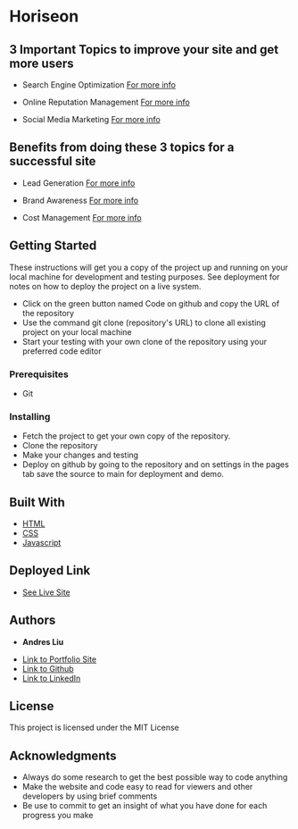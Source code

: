 # Horiseon

## 3 Important Topics to improve your site and get more users

* Search Engine Optimization
[For more info](./assets/images/screenshots/seo.PNG)

* Online Reputation Management
[For more info](./assets/images/screenshots/orm.PNG)

* Social Media Marketing
[For more info](./assets/images/screenshots/smm.PNG)

## Benefits from doing these 3 topics for a successful site

* Lead Generation
[For more info](./assets/images/screenshots/lead-generation-screenshot.PNG)

* Brand Awareness
[For more info](./assets/images/screenshots/brand-awareness-screenshot.PNG)

* Cost Management
[For more info](./assets/images/screenshots/cost-management-screenshot.PNG)

## Getting Started

These instructions will get you a copy of the project up and running on your local machine for development and testing purposes. See deployment for notes on how to deploy the project on a live system.

* Click on the green button named Code on github and copy the URL of the repository
* Use the command git clone (repository's URL) to clone all existing project on your local machine
* Start your testing with your own clone of the repository using your preferred code editor

### Prerequisites

* Git

### Installing

* Fetch the project to get your own copy of the repository.
* Clone the repository
* Make your changes and testing
* Deploy on github by going to the repository and on settings in the pages tab save the source to main for deployment and demo.

## Built With

* [HTML](https://developer.mozilla.org/en-US/docs/Web/HTML)
* [CSS](https://developer.mozilla.org/en-US/docs/Web/CSS)
* [Javascript](https://developer.mozilla.org/en-US/docs/Web/JavaScript)

## Deployed Link

* [See Live Site](https://andresliu22.github.io/code-refactor/)

## Authors

* **Andres Liu** 

- [Link to Portfolio Site](https://andresliu22.github.io/portfolio/)
- [Link to Github](https://github.com/andresliu22/)
- [Link to LinkedIn](https://www.linkedin.com/in/andresliu22/)

## License

This project is licensed under the MIT License 

## Acknowledgments

* Always do some research to get the best possible way to code anything
* Make the website and code easy to read for viewers and other developers by using brief comments
* Be use to commit to get an insight of what you have done for each progress you make
